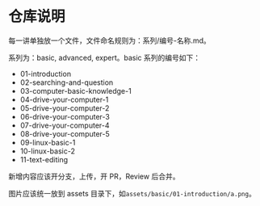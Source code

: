 # 仓库说明

每一讲单独放一个文件，文件命名规则为：系列/编号-名称.md。

系列为：basic, advanced, expert。basic 系列的编号如下：

- 01-introduction
- 02-searching-and-question
- 03-computer-basic-knowledge-1
- 04-drive-your-computer-1
- 05-drive-your-computer-2
- 06-drive-your-computer-3
- 07-drive-your-computer-4
- 08-drive-your-computer-5
- 09-linux-basic-1
- 10-linux-basic-2
- 11-text-editing

新增内容应该开分支，上传，开 PR，Review 后合并。

图片应该统一放到 assets 目录下，如`assets/basic/01-introduction/a.png`。
